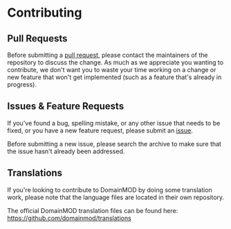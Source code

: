 # Contributing

## Pull Requests

Before submitting a [pull request](https://github.com/domainmod/domainmod/pulls), please contact the maintainers of the repository to discuss the change. As much as we appreciate you wanting to contribute, we don't want you to waste your time working on a change or new feature that won't get implemented (such as a feature that's already in progress).

## Issues & Feature Requests

If you've found a bug, spelling mistake, or any other issue that needs to be fixed, or you have a new feature request, please submit an [issue](https://github.com/domainmod/domainmod/issues).

Before submitting a new issue, please search the archive to make sure that the issue hasn't already been addressed.

## Translations

If you're looking to contribute to DomainMOD by doing some translation work, please note that the language files are located in their own repository.

The official DomainMOD translation files can be found here: https://github.com/domainmod/translations
